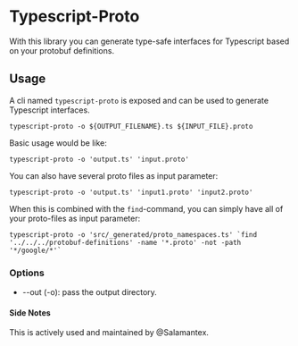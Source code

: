# Typescript-Proto

With this library you can generate type-safe interfaces for Typescript based on your protobuf definitions.

## Usage

A cli named `typescript-proto` is exposed and can be used to generate Typescript interfaces.

`typescript-proto -o ${OUTPUT_FILENAME}.ts ${INPUT_FILE}.proto`

Basic usage would be like:

`typescript-proto -o 'output.ts' 'input.proto'`

You can also have several proto files as input parameter:

`typescript-proto -o 'output.ts' 'input1.proto' 'input2.proto'`

When this is combined with the `find`-command, you can simply have all of your proto-files as input parameter:

`` typescript-proto -o 'src/_generated/proto_namespaces.ts' `find '../../../protobuf-definitions' -name '*.proto' -not -path '*/google/*'` ``

### Options

-   --out (-o): pass the output directory.

#### Side Notes

This is actively used and maintained by @Salamantex.

